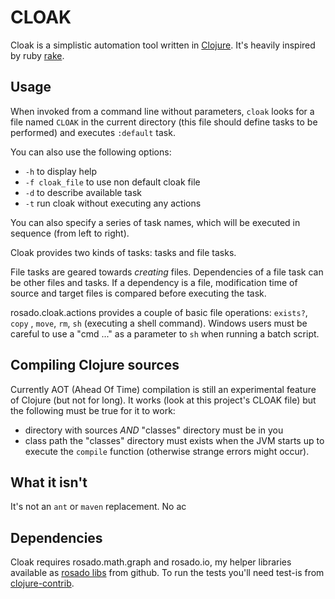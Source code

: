 # CLOAK #

Cloak is a simplistic automation tool written in [Clojure][]. It's heavily
inspired by ruby [rake][]. 

Usage
----------

When invoked from a command line without parameters, `cloak` looks for
a file named `CLOAK` in the current directory (this file should define
tasks to be performed) and executes `:default` task.

You can also use the following options:

* `-h` to display help
* `-f cloak_file` to use non default cloak file
* `-d` to describe available task
* `-t` run cloak without executing any actions

You can also specify a series of task names, which will be executed in
sequence (from left to right).

Cloak provides two kinds of tasks: tasks and file tasks. 

File tasks are geared towards *creating* files. Dependencies of a file
task can be other files and tasks. If a dependency is a file,
modification time of source and target files is compared before
executing the task. 

rosado.cloak.actions provides a couple of basic file operations:
`exists?`, `copy` , `move`, `rm`, `sh` (executing a shell
command). Windows users must be careful to use a "cmd ..." as a
parameter to `sh` when running a batch script.

Compiling Clojure sources
-------------------------

Currently AOT (Ahead Of Time) compilation is still an experimental
feature of Clojure (but not for long). It works (look at this
project's CLOAK file) but the following must be true for it to work:

* directory with sources *AND* "classes" directory must be in you
* class path the "classes" directory must exists when the JVM starts up to execute the `compile` function (otherwise strange errors might occur).

What it isn't
-------------

It's not an `ant` or `maven` replacement. No ac


Dependencies
------------

Cloak requires rosado.math.graph and rosado.io, my helper libraries
available as [rosado libs][mylibs] from github. To run the tests
you'll need test-is from [clojure-contrib][contrib].


[rake]:http://rake.rubyforge.org/
[mylibs]:http://github.com/...
[clojure]:http://clojure.org/
[contrib]:http://sourceforge.net/projects/clojure-contrib
